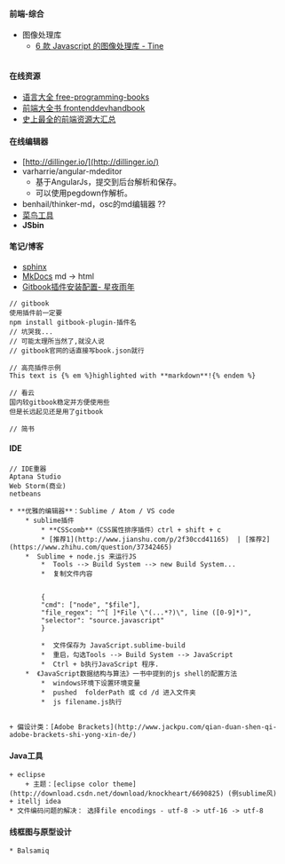 #### **前端-综合**

* 图像处理库
  * [6 款 Javascript 的图像处理库 - Tine](https://juejin.im/post/58c0edac0ce4630054592a78?utm_source=gold_browser_extension)

```js

```

#### **在线资源**

* [语言大全 free-programming-books](https://github.com/vhf/free-programming-books/blob/master/free-programming-books.md)
* [前端大全书 frontenddevhandbook](https://www.gitbook.com/book/dwqs/frontenddevhandbook/details)
* [史上最全的前端资源大汇总](http://www.jianshu.com/p/6cb49271cd2a#)

#### **在线编辑器**

* [http://dillinger.io/](http://dillinger.io/)
* varharrie/angular-mdeditor
  * 基于AngularJs，提交到后台解析和保存。
  * 可以使用pegdown作解析。
* benhail/thinker-md，osc的md编辑器 ??
* [菜鸟工具](https://c.runoob.com/)
* **JSbin**

#### 笔记/博客

* [sphinx](http://www.sphinx-doc.org/en/stable/)
* [MkDocs](http://www.mkdocs.org/) md -&gt; html
* [Gitbook插件安装配置- 星夜雨年](http://www.tuicool.com/articles/JjQ3qm)

```
// gitbook
使用插件前一定要
npm install gitbook-plugin-插件名 
// 坑哭我...
// 可能太理所当然了,就没人说
// gitbook官网的话直接写book.json就行

// 高亮插件示例
This text is {% em %}highlighted with **markdown**!{% endem %}

// 看云
国内较gitbook稳定并方便使用些
但是长远起见还是用了gitbook

// 简书
```

####  IDE

```
// IDE重器
Aptana Studio 
Web Storm(商业)
netbeans

* **优雅的编辑器**：Sublime / Atom / VS code
    * sublime插件
        * **CSScomb**（CSS属性排序插件）ctrl + shift + c
        * [推荐1](http://www.jianshu.com/p/2f30ccd41165)  | [推荐2](https://www.zhihu.com/question/37342465)
    *  Sublime + node.js 来运行JS 
        *  Tools --> Build System --> new Build System...
        *  复制文件内容


        {
        "cmd": ["node", "$file"],
        "file_regex": "^[ ]*File \"(...*?)\", line ([0-9]*)",
        "selector": "source.javascript"
        }

        *  文件保存为 JavaScript.sublime-build
        *  重启，勾选Tools --> Build System --> JavaScript
        *  Ctrl + b执行JavaScript 程序.
    *  《JavaScript数据结构与算法》一书中提到的js shell的配置方法
        *  windows环境下设置环境变量
        *  pushed  folderPath 或 cd /d 进入文件夹
        *  js filename.js执行


+ 偏设计类：[Adobe Brackets](http://www.jackpu.com/qian-duan-shen-qi-adobe-brackets-shi-yong-xin-de/)
```

#### Java工具

```
+ eclipse
    + 主题：[eclipse color theme](http://download.csdn.net/download/knockheart/6690825) (例sublime风)
+ itellj idea
* 文件编码问题的解决： 选择file encodings - utf-8 -> utf-16 -> utf-8

```

#### 线框图与原型设计

```
* Balsamiq
```







